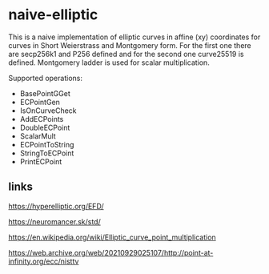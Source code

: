 # naive-elliptic

This is a naive implementation of elliptic curves in affine (xy) coordinates
for curves in Short Weierstrass and Montgomery form. For the first one there are
secp256k1 and P256 defined and for the second one curve25519 is defined.
Montgomery ladder is used for scalar multiplication.

Supported operations:
* BasePointGGet
* ECPointGen
* IsOnCurveCheck
* AddECPoints
* DoubleECPoint
* ScalarMult
* ECPointToString
* StringToECPoint
* PrintECPoint

## links
https://hyperelliptic.org/EFD/

https://neuromancer.sk/std/

https://en.wikipedia.org/wiki/Elliptic_curve_point_multiplication

https://web.archive.org/web/20210929025107/http://point-at-infinity.org/ecc/nisttv